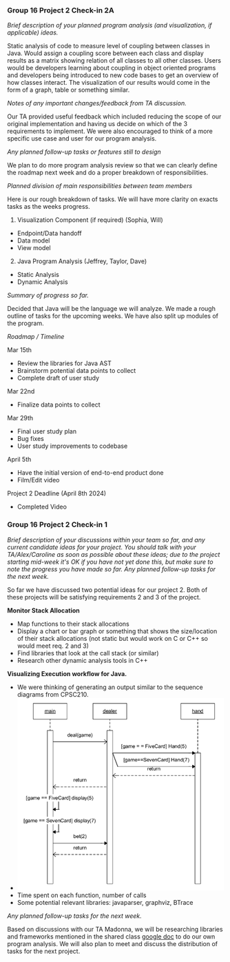 ### Group 16 Project 2 Check-in 2A

*Brief description of your planned program analysis (and visualization, if applicable) ideas.*

Static analysis of code to measure level of coupling between classes in Java. Would assign a coupling score between each class and display results as a matrix showing relation of all classes to all other classes. Users would be developers learning about coupling in object oriented programs and developers being introduced to new code bases to get an overview of how classes interact. The visualization of our results would come in the form of a graph, table or something similar.

*Notes of any important changes/feedback from TA discussion.*

Our TA provided useful feedback which included reducing the scope of our original implementation and having us decide on which of the 3 requirements to implement. We were also encouraged to think of a more specific use case and user for our program analysis. 

*Any planned follow-up tasks or features still to design*

We plan to do more program analysis review so that we can clearly define the roadmap next week and do a proper breakdown of responsibilities.

*Planned division of main responsibilities between team members*

Here is our rough breakdown of tasks. We will have more clarity on exacts tasks as the weeks progress.

1. Visualization Component (if required) (Sophia, Will)
- Endpoint/Data handoff
- Data model
- View model

2. Java Program Analysis (Jeffrey, Taylor, Dave)
- Static Analysis
- Dynamic Analysis

*Summary of progress so far.*

Decided that Java will be the language we will analyze. We made a rough outline of tasks for the upcoming weeks. We have also split up modules of the program.

*Roadmap / Timeline*

Mar 15th
- Review the libraries for Java AST
- Brainstorm potential data points to collect
- Complete draft of user study

Mar 22nd
- Finalize data points to collect

Mar 29th
- Final user study plan
- Bug fixes
- User study improvements to codebase

April 5th
- Have the initial version of end-to-end product done
- Film/Edit video

Project 2 Deadline (April 8th 2024)
- Completed Video

### Group 16 Project 2 Check-in 1

*Brief description of your discussions within your team so far, and any current candidate ideas for your project. You should talk with your TA/Alex/Caroline as soon as possible about these ideas; due to the project starting mid-week it's OK if you have not yet done this, but make sure to note the progress you have made so far. Any planned follow-up tasks for the next week.*

So far we have discussed two potential ideas for our project 2. Both of these projects will be satisfying requirements 2 and 3 of the project.

**Monitor Stack Allocation**
- Map functions to their stack allocations
- Display a chart or bar graph or something that shows the size/location of their stack allocations (not static but would work on C or C++ so would meet req. 2 and 3)
- Find libraries that look at the call stack (or similar)
- Research other dynamic analysis tools in C++

**Visualizing Execution workflow for Java.**
- We were thinking of generating an output similar to the sequence diagrams from CPSC210.
- ![](sequence_diagram.png)
- Time spent on each function, number of calls
- Some potential relevant libraries: javaparser, graphviz, BTrace

*Any planned follow-up tasks for the next week.*

Based on discussions with our TA Madonna, we will be researching libraries and frameworks mentioned in the shared class [google doc](https://docs.google.com/document/d/1NADVQ4aqwoTfCv7ajVWa0dFxXJAGMKoVMVtgxaF0gWw/edit) to do our own program analysis. We will also plan to meet and discuss the distribution of tasks for the next project.
